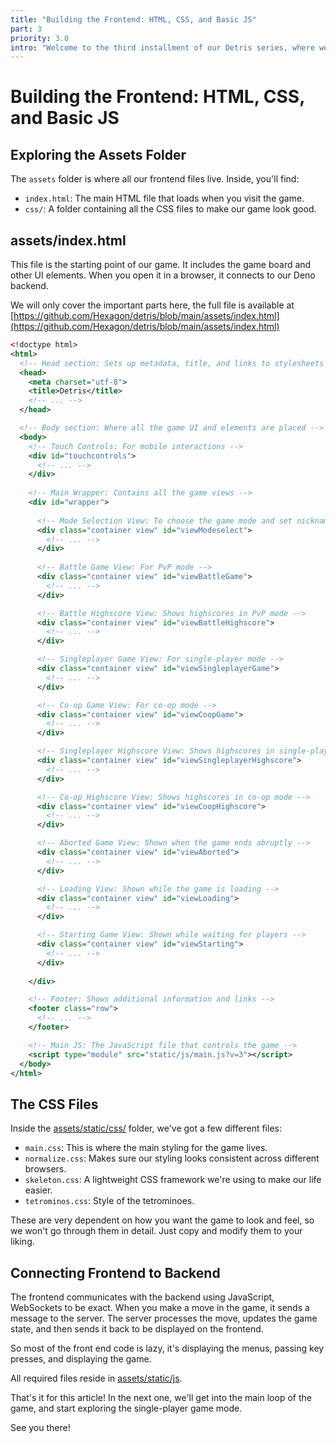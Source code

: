 ```yaml
---
title: "Building the Frontend: HTML, CSS, and Basic JS"
part: 3
priority: 3.0
intro: "Welcome to the third installment of our Detris series, where we're building a web-based Tetris game using Deno. Having set up our project and understood its core files, it's time to turn our attention to the frontend. In this article, we'll explore the `assets` folder to understand how our game will look and feel. We'll delve into the `index.html` file and the accompanying CSS to give our game its visual appeal. Furthermore, we'll discuss how the frontend and backend communicate to create a seamless gaming experience. By the end of this article, you'll have a good grasp of frontend development and be well on your way to creating an engaging user interface for your Tetris game."
---
```


# Building the Frontend: HTML, CSS, and Basic JS

## Exploring the Assets Folder

The `assets` folder is where all our frontend files live. Inside, you'll find:

- `index.html`: The main HTML file that loads when you visit the game.
- `css/`: A folder containing all the CSS files to make our game look good.

## assets/index.html

This file is the starting point of our game. It includes the game board and
other UI elements. When you open it in a browser, it connects to our Deno
backend.

We will only cover the important parts here, the full file is available at
[https://github.com/Hexagon/detris/blob/main/assets/index.html](https://github.com/Hexagon/detris/blob/main/assets/index.html)

```xml
<!doctype html>
<html>
  <!-- Head section: Sets up metadata, title, and links to stylesheets -->
  <head>
    <meta charset="utf-8">
    <title>Detris</title>
    <!-- ... -->
  </head>

  <!-- Body section: Where all the game UI and elements are placed -->
  <body>
    <!-- Touch Controls: For mobile interactions -->
    <div id="touchcontrols">
      <!-- ... -->
    </div>
    
    <!-- Main Wrapper: Contains all the game views -->
    <div id="wrapper">
      
      <!-- Mode Selection View: To choose the game mode and set nickname -->
      <div class="container view" id="viewModeselect">
        <!-- ... -->
      </div>
      
      <!-- Battle Game View: For PvP mode -->
      <div class="container view" id="viewBattleGame">
        <!-- ... -->
      </div>

      <!-- Battle Highscore View: Shows highscores in PvP mode -->
      <div class="container view" id="viewBattleHighscore">
        <!-- ... -->
      </div>

      <!-- Singleplayer Game View: For single-player mode -->
      <div class="container view" id="viewSingleplayerGame">
        <!-- ... -->
      </div>

      <!-- Co-op Game View: For co-op mode -->
      <div class="container view" id="viewCoopGame">
        <!-- ... -->
      </div>

      <!-- Singleplayer Highscore View: Shows highscores in single-player mode -->
      <div class="container view" id="viewSingleplayerHighscore">
        <!-- ... -->
      </div>

      <!-- Co-op Highscore View: Shows highscores in co-op mode -->
      <div class="container view" id="viewCoopHighscore">
        <!-- ... -->
      </div>

      <!-- Aborted Game View: Shown when the game ends abruptly -->
      <div class="container view" id="viewAborted">
        <!-- ... -->
      </div>

      <!-- Loading View: Shown while the game is loading -->
      <div class="container view" id="viewLoading">
        <!-- ... -->
      </div>

      <!-- Starting Game View: Shown while waiting for players -->
      <div class="container view" id="viewStarting">
        <!-- ... -->
      </div>
      
    </div>

    <!-- Footer: Shows additional information and links -->
    <footer class="row">
      <!-- ... -->
    </footer>

    <!-- Main JS: The JavaScript file that controls the game -->
    <script type="module" src="static/js/main.js?v=3"></script>
  </body>
</html>
```

## The CSS Files

Inside the
[assets/static/css/](https://github.com/Hexagon/detris/tree/main/assets/static/css)
folder, we've got a few different files:

- `main.css`: This is where the main styling for the game lives.
- `normalize.css`: Makes sure our styling looks consistent across different
  browsers.
- `skeleton.css`: A lightweight CSS framework we're using to make our life
  easier.
- `tetrominos.css`: Style of the tetrominoes.

These are very dependent on how you want the game to look and feel, so we won't
go through them in detail. Just copy and modify them to your liking.

## Connecting Frontend to Backend

The frontend communicates with the backend using JavaScript, WebSockets to be
exact. When you make a move in the game, it sends a message to the server. The
server processes the move, updates the game state, and then sends it back to be
displayed on the frontend.

So most of the front end code is lazy, it's displaying the menus, passing key
presses, and displaying the game.

All required files reside in
[assets/static/js](https://github.com/Hexagon/detris/tree/main/assets/static/js).

That's it for this article! In the next one, we'll get into the main loop of the
game, and start exploring the single-player game mode.

See you there!

